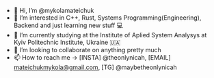 - 👋 Hi, I’m @mykolamateichuk
- 👀 I’m interested in C++, Rust, Systems Programming(Engineering), Backend and just learning new stuff 💻
- 🌱 I’m currently studying at the Institute of Aplied System Analysys at Kyiv Politechnic Institute, Ukraine 🇺🇦
- 💞️ I’m looking to collaborate on anything pretty much
- 📫 How to reach me -> [INSTA] @theonlynicah, [EMAIL] mateichukmykola@gmail.com, [TG] @maybetheonlynicah

<!---
mykolamateichuk/mykolamateichuk is a ✨ special ✨ repository because its `README.md` (this file) appears on your GitHub profile.
You can click the Preview link to take a look at your changes.
--->
